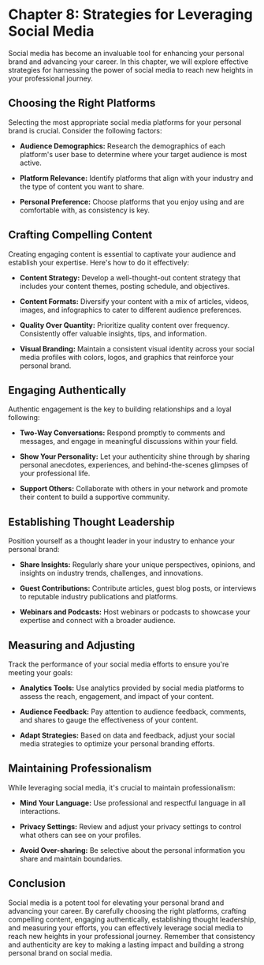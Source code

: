 Chapter 8: Strategies for Leveraging Social Media
=================================================

Social media has become an invaluable tool for enhancing your personal brand and advancing your career. In this chapter, we will explore effective strategies for harnessing the power of social media to reach new heights in your professional journey.

Choosing the Right Platforms
----------------------------

Selecting the most appropriate social media platforms for your personal brand is crucial. Consider the following factors:

* **Audience Demographics:** Research the demographics of each platform's user base to determine where your target audience is most active.

* **Platform Relevance:** Identify platforms that align with your industry and the type of content you want to share.

* **Personal Preference:** Choose platforms that you enjoy using and are comfortable with, as consistency is key.

Crafting Compelling Content
---------------------------

Creating engaging content is essential to captivate your audience and establish your expertise. Here's how to do it effectively:

* **Content Strategy:** Develop a well-thought-out content strategy that includes your content themes, posting schedule, and objectives.

* **Content Formats:** Diversify your content with a mix of articles, videos, images, and infographics to cater to different audience preferences.

* **Quality Over Quantity:** Prioritize quality content over frequency. Consistently offer valuable insights, tips, and information.

* **Visual Branding:** Maintain a consistent visual identity across your social media profiles with colors, logos, and graphics that reinforce your personal brand.

Engaging Authentically
----------------------

Authentic engagement is the key to building relationships and a loyal following:

* **Two-Way Conversations:** Respond promptly to comments and messages, and engage in meaningful discussions within your field.

* **Show Your Personality:** Let your authenticity shine through by sharing personal anecdotes, experiences, and behind-the-scenes glimpses of your professional life.

* **Support Others:** Collaborate with others in your network and promote their content to build a supportive community.

Establishing Thought Leadership
-------------------------------

Position yourself as a thought leader in your industry to enhance your personal brand:

* **Share Insights:** Regularly share your unique perspectives, opinions, and insights on industry trends, challenges, and innovations.

* **Guest Contributions:** Contribute articles, guest blog posts, or interviews to reputable industry publications and platforms.

* **Webinars and Podcasts:** Host webinars or podcasts to showcase your expertise and connect with a broader audience.

Measuring and Adjusting
-----------------------

Track the performance of your social media efforts to ensure you're meeting your goals:

* **Analytics Tools:** Use analytics provided by social media platforms to assess the reach, engagement, and impact of your content.

* **Audience Feedback:** Pay attention to audience feedback, comments, and shares to gauge the effectiveness of your content.

* **Adapt Strategies:** Based on data and feedback, adjust your social media strategies to optimize your personal branding efforts.

Maintaining Professionalism
---------------------------

While leveraging social media, it's crucial to maintain professionalism:

* **Mind Your Language:** Use professional and respectful language in all interactions.

* **Privacy Settings:** Review and adjust your privacy settings to control what others can see on your profiles.

* **Avoid Over-sharing:** Be selective about the personal information you share and maintain boundaries.

Conclusion
----------

Social media is a potent tool for elevating your personal brand and advancing your career. By carefully choosing the right platforms, crafting compelling content, engaging authentically, establishing thought leadership, and measuring your efforts, you can effectively leverage social media to reach new heights in your professional journey. Remember that consistency and authenticity are key to making a lasting impact and building a strong personal brand on social media.
